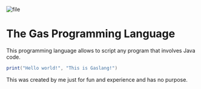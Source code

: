 ![file](https://github.com/user-attachments/assets/bc7e8898-22d7-47f9-a4e0-3b3f2efb57de)

# The Gas Programming Language

This programming language allows to script any program that involves Java code.

```lua
print("Hello world!", "This is Gaslang!")
```

This was created by me just for fun and experience and has no purpose.
